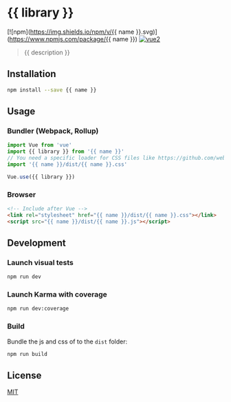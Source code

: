 # {{ library }}

[![npm](https://img.shields.io/npm/v/{{ name }}.svg)](https://www.npmjs.com/package/{{ name }}) [![vue2](https://img.shields.io/badge/vue-2.x-brightgreen.svg)](https://vuejs.org/)

> {{ description }}

## Installation

```bash
npm install --save {{ name }}
```

## Usage

### Bundler (Webpack, Rollup)

```js
import Vue from 'vue'
import {{ library }} from '{{ name }}'
// You need a specific loader for CSS files like https://github.com/webpack/css-loader
import '{{ name }}/dist/{{ name }}.css'

Vue.use({{ library }})
```

### Browser

```html
<!-- Include after Vue -->
<link rel="stylesheet" href="{{ name }}/dist/{{ name }}.css"></link>
<script src="{{ name }}/dist/{{ name }}.js"></script>
```

## Development

### Launch visual tests

```bash
npm run dev
```

### Launch Karma with coverage

```bash
npm run dev:coverage
```

### Build

Bundle the js and css of to the `dist` folder:

```bash
npm run build
```

## License

[MIT](http://opensource.org/licenses/MIT)
